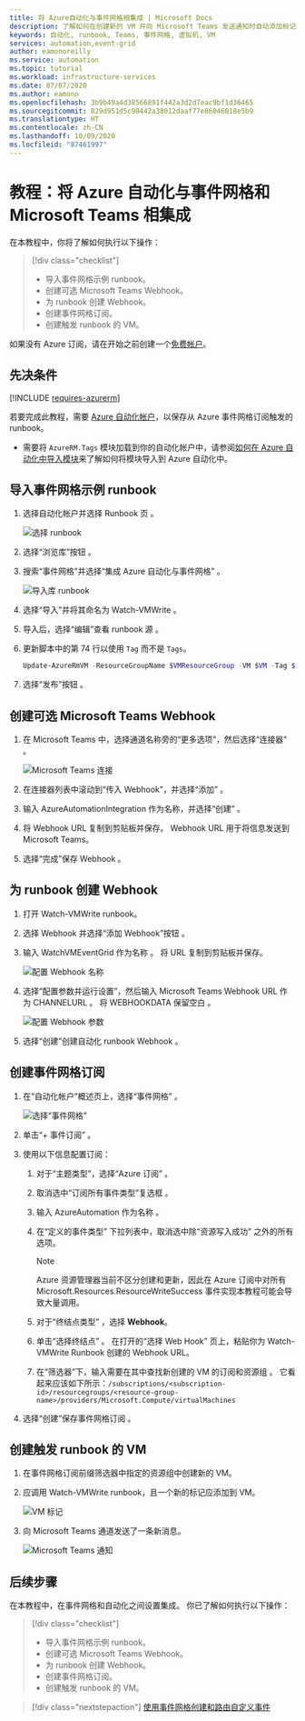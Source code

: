 ```yaml
---
title: 将 Azure自动化与事件网格相集成 | Microsoft Docs
description: 了解如何在创建新的 VM 并向 Microsoft Teams 发送通知时自动添加标记。
keywords: 自动化, runbook, Teams, 事件网格, 虚拟机, VM
services: automation,event-grid
author: eamonoreilly
ms.service: automation
ms.topic: tutorial
ms.workload: infrastructure-services
ms.date: 07/07/2020
ms.author: eamono
ms.openlocfilehash: 3b9b49a4d38566891f442a3d2d7eac9bf1d36465
ms.sourcegitcommit: 829d951d5c90442a38012daaf77e86046018e5b9
ms.translationtype: HT
ms.contentlocale: zh-CN
ms.lasthandoff: 10/09/2020
ms.locfileid: "87461997"
---
```

# <a name="tutorial-integrate-azure-automation-with-event-grid-and-microsoft-teams"></a>教程：将 Azure 自动化与事件网格和 Microsoft Teams 相集成

在本教程中，你将了解如何执行以下操作：

> [!div class="checklist"]
> * 导入事件网格示例 runbook。
> * 创建可选 Microsoft Teams Webhook。
> * 为 runbook 创建 Webhook。
> * 创建事件网格订阅。
> * 创建触发 runbook 的 VM。

如果没有 Azure 订阅，请在开始之前创建一个[免费帐户](https://azure.microsoft.com/free/?WT.mc_id=A261C142F)。

## <a name="prerequisites"></a>先决条件

[!INCLUDE [requires-azurerm](../../includes/requires-azurerm.md)]

若要完成此教程，需要 [Azure 自动化帐户](../automation/index.yml)，以保存从 Azure 事件网格订阅触发的 runbook。

* 需要将 `AzureRM.Tags` 模块加载到你的自动化帐户中，请参阅[如何在 Azure 自动化中导入模块](../automation/automation-update-azure-modules.md)来了解如何将模块导入到 Azure 自动化中。

## <a name="import-an-event-grid-sample-runbook"></a>导入事件网格示例 runbook

1. 选择自动化帐户并选择 Runbook 页  。

   ![选择 runbook](./media/ensure-tags-exists-on-new-virtual-machines/select-runbooks.png)

2. 选择“浏览库”按钮  。

3. 搜索“事件网格”并选择“集成 Azure 自动化与事件网格”   。

    ![导入库 runbook](media/ensure-tags-exists-on-new-virtual-machines/gallery-event-grid.png)

4. 选择“导入”并将其命名为 Watch-VMWrite   。

5. 导入后，选择“编辑”查看 runbook 源  。 
6. 更新脚本中的第 74 行以使用 `Tag` 而不是 `Tags`。

    ```powershell
    Update-AzureRmVM -ResourceGroupName $VMResourceGroup -VM $VM -Tag $Tag | Write-Verbose
    ```
7. 选择“发布”按钮  。

## <a name="create-an-optional-microsoft-teams-webhook"></a>创建可选 Microsoft Teams Webhook

1. 在 Microsoft Teams 中，选择通道名称旁的“更多选项”，然后选择“连接器”   。

    ![Microsoft Teams 连接](media/ensure-tags-exists-on-new-virtual-machines/teams-webhook.png)

2. 在连接器列表中滚动到“传入 Webhook”，并选择“添加”   。

3. 输入 AzureAutomationIntegration 作为名称，并选择“创建”   。

4. 将 Webhook URL 复制到剪贴板并保存。 Webhook URL 用于将信息发送到 Microsoft Teams。

5. 选择“完成”保存 Webhook  。

## <a name="create-a-webhook-for-the-runbook"></a>为 runbook 创建 Webhook

1. 打开 Watch-VMWrite runbook。

2. 选择 Webhook 并选择“添加 Webhook”按钮   。

3. 输入 WatchVMEventGrid 作为名称  。 将 URL 复制到剪贴板并保存。

    ![配置 Webhook 名称](media/ensure-tags-exists-on-new-virtual-machines/copy-url.png)

4. 选择“配置参数并运行设置”，然后输入 Microsoft Teams Webhook URL 作为 CHANNELURL   。 将 WEBHOOKDATA 保留空白  。

    ![配置 Webhook 参数](media/ensure-tags-exists-on-new-virtual-machines/configure-webhook-parameters.png)

5. 选择“创建”创建自动化 runbook Webhook  。

## <a name="create-an-event-grid-subscription"></a>创建事件网格订阅

1. 在“自动化帐户”概述页上，选择“事件网格”   。

    ![选择“事件网格”](media/ensure-tags-exists-on-new-virtual-machines/select-event-grid.png)

2. 单击“+ 事件订阅”  。

3. 使用以下信息配置订阅：
    1. 对于“主题类型”，选择“Azure 订阅”   。
    2. 取消选中“订阅所有事件类型”复选框  。
    3. 输入 AzureAutomation 作为名称  。
    4. 在“定义的事件类型”  下拉列表中，取消选中除“资源写入成功”  之外的所有选项。

        > [!NOTE] 
        > Azure 资源管理器当前不区分创建和更新，因此在 Azure 订阅中对所有 Microsoft.Resources.ResourceWriteSuccess 事件实现本教程可能会导致大量调用。
    1. 对于“终结点类型”  ，选择 **Webhook**。
    2. 单击“选择终结点”  。 在打开的“选择 Web Hook”  页上，粘贴你为 Watch-VMWrite Runbook 创建的 Webhook URL。
    3. 在“筛选器”下，输入需要在其中查找新创建的 VM 的订阅和资源组  。 它看起来应该如下所示：`/subscriptions/<subscription-id>/resourcegroups/<resource-group-name>/providers/Microsoft.Compute/virtualMachines`

4. 选择“创建”保存事件网格订阅  。

## <a name="create-a-vm-that-triggers-the-runbook"></a>创建触发 runbook 的 VM

1. 在事件网格订阅前缀筛选器中指定的资源组中创建新的 VM。

2. 应调用 Watch-VMWrite runbook，且一个新的标记应添加到 VM。

    ![VM 标记](media/ensure-tags-exists-on-new-virtual-machines/vm-tag.png)

3. 向 Microsoft Teams 通道发送了一条新消息。

    ![Microsoft Teams 通知](media/ensure-tags-exists-on-new-virtual-machines/teams-vm-message.png)

## <a name="next-steps"></a>后续步骤

在本教程中，在事件网格和自动化之间设置集成。 你已了解如何执行以下操作：

> [!div class="checklist"]
> * 导入事件网格示例 runbook。
> * 创建可选 Microsoft Teams Webhook。
> * 为 runbook 创建 Webhook。
> * 创建事件网格订阅。
> * 创建触发 runbook 的 VM。

> [!div class="nextstepaction"]
> [使用事件网格创建和路由自定义事件](../event-grid/custom-event-quickstart.md)
